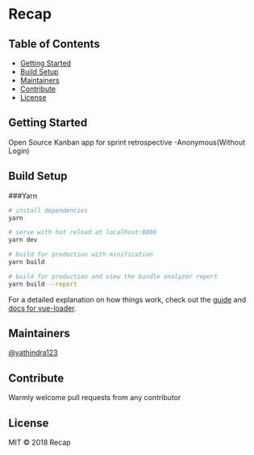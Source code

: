 # Recap

## Table of Contents
- [Getting Started](#getting-started)
- [Build Setup](#build-setup)
- [Maintainers](#maintainers)
- [Contribute](#contribute)
- [License](#license)

## Getting Started

Open Source Kanban app for sprint retrospective -Anonymous(Without Login)

## Build Setup

###Yarn

``` bash
# install dependencies
yarn

# serve with hot reload at localhost:8080
yarn dev

# build for production with minification
yarn build

# build for production and view the bundle analyzer report
yarn build --report
```

For a detailed explanation on how things work, check out the [guide](http://vuejs-templates.github.io/webpack/) and [docs for vue-loader](http://vuejs.github.io/vue-loader).

## Maintainers

[@yathindra123](https://github.com/yathindra123)

## Contribute

Warmly welcome pull requests from any contributor

## License

MIT © 2018 Recap
